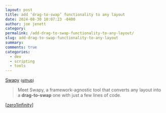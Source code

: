 ```yaml
---
layout: post
title: add ‘drag-to-swap’ functionality to any layout
date: 2024-08-30 10:07:23 -0400
author: joe jenett
category: 
permalink: /add-drag-to-swap-functionality-to-any-layout/
slug: add-drag-to-swap-functionality-to-any-layout
summary: 
comments: true
categories:
  - dev
  - scripting
  - tools
---
```


<a title="Swapy – Easy Drag-to-Swap Solution" href="https://swapy.tahazsh.com/">Swapy</a> <small>(<a href="https://github.com/TahaSh/swapy">github</a>)</small>
<blockquote>
<p>
Meet Swapy, a framework-agnostic tool that converts any layout into a <strong>drag-to-swap</strong> one with just a few lines of code.
</p>
</blockquote>
[<a title="source" href="https://pinboard.in/u:zero1infinity">zero1infinity</a>]

<a href="https://brid.gy/publish/mastodon"></a>